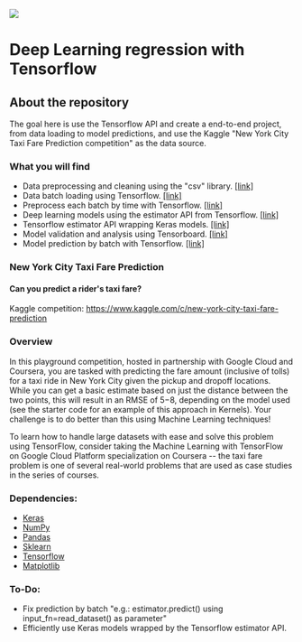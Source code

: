 ![](https://cdn.static-economist.com/sites/default/files/images/2015/08/blogs/graphic-detail/20150815_blp501.jpg)

# Deep Learning regression with Tensorflow

## About the repository
The goal here is use the Tensorflow API and create a end-to-end project, from data loading to model predictions, and use the Kaggle "New York City Taxi Fare Prediction competition" as the data source.

### What you will find
* Data preprocessing and cleaning using the "csv" library. [[link]](https://github.com/dimitreOliveira/NewYorkCityTaxiFare/blob/master/data_querys.py)
* Data batch loading using Tensorflow. [[link]](https://github.com/dimitreOliveira/NewYorkCityTaxiFare/blob/master/dataset.py)
* Preprocess each batch by time with Tensorflow. [[link]](https://github.com/dimitreOliveira/NewYorkCityTaxiFare/blob/master/dataset.py)
* Deep learning models using the estimator API from Tensorflow. [[link]](https://github.com/dimitreOliveira/NewYorkCityTaxiFare/blob/master/model.py)
* Tensorflow estimator API wrapping Keras models. [[link]](https://github.com/dimitreOliveira/NewYorkCityTaxiFare/blob/master/keras_model.py)
* Model validation and analysis using Tensorboard. [[link]](https://github.com/dimitreOliveira/NewYorkCityTaxiFare/blob/master/tensorflow_model.py)
* Model prediction by batch with Tensorflow. [[link]](https://github.com/dimitreOliveira/NewYorkCityTaxiFare/blob/master/tensorflow_model.py)

### New York City Taxi Fare Prediction
#### Can you predict a rider's taxi fare?

Kaggle competition: https://www.kaggle.com/c/new-york-city-taxi-fare-prediction

### Overview
In this playground competition, hosted in partnership with Google Cloud and Coursera, you are tasked with predicting the fare amount (inclusive of tolls) for a taxi ride in New York City given the pickup and dropoff locations. While you can get a basic estimate based on just the distance between the two points, this will result in an RMSE of $5-$8, depending on the model used (see the starter code for an example of this approach in Kernels). Your challenge is to do better than this using Machine Learning techniques!

To learn how to handle large datasets with ease and solve this problem using TensorFlow, consider taking the Machine Learning with TensorFlow on Google Cloud Platform specialization on Coursera -- the taxi fare problem is one of several real-world problems that are used as case studies in the series of courses.

### Dependencies:
* [Keras](https://keras.io/)
* [NumPy](http://www.numpy.org/)
* [Pandas](http://pandas.pydata.org/)
* [Sklearn](https://scikit-learn.org/stable/)
* [Tensorflow](https://www.tensorflow.org/)
* [Matplotlib](http://matplotlib.org/)

### To-Do:
* Fix prediction by batch "e.g.: estimator.predict() using input_fn=read_dataset() as parameter"
* Efficiently use Keras models wrapped by the Tensorflow estimator API.

